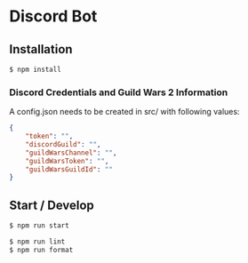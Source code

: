 # Discord Bot


## Installation

```sh
$ npm install
```


### Discord Credentials and Guild Wars 2 Information

A config.json needs to be created in src/ with following values:

```json
{
	"token": "",
    "discordGuild": "",
    "guildWarsChannel": "",
    "guildWarsToken": "",
    "guildWarsGuildId": ""
}
```


## Start / Develop
```sh
$ npm run start

$ npm run lint
$ npm run format
```
